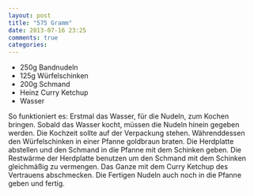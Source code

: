 ```yaml
---
layout: post
title: "575 Gramm"
date: 2013-07-16 23:25
comments: true
categories: 
---
```

* 250g Bandnudeln
* 125g Würfelschinken
* 200g Schmand
* Heinz Curry Ketchup
* Wasser

So funktioniert es: Erstmal das Wasser, für die Nudeln, zum Kochen bringen.
Sobald das Wasser kocht, müssen die Nudeln hinein gegeben werden.
Die Kochzeit sollte auf der Verpackung stehen.
Währenddessen den Würfelschinken in einer Pfanne goldbraun braten.
Die Herdplatte abstellen und den Schmand in die Pfanne mit dem Schinken geben.
Die Restwärme der Herdplatte benutzen um den Schmand mit dem Schinken gleichmäßig zu vermengen.
Das Ganze mit dem Curry Ketchup des Vertrauens abschmecken.
Die Fertigen Nudeln auch noch in die Pfanne geben und fertig.
